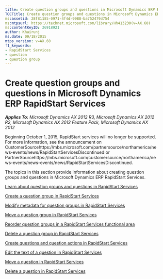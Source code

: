 ```yaml
---
title: Create question groups and questions in Microsoft Dynamics ERP RapidStart Services
TOCTitle: Create question groups and questions in Microsoft Dynamics ERP RapidStart Services
ms:assetid: 28f81185-0971-4f4d-9988-ba752479d754
ms:mtpsurl: https://technet.microsoft.com/library/Hh413230(v=AX.60)
ms:contentKeyID: 36918921
author: Khairunj
ms.date: 09/18/2015
mtps_version: v=AX.60
f1_keywords:
- RapidStart Services
- question
- question group
---
```


# Create question groups and questions in Microsoft Dynamics ERP RapidStart Services 


_**Applies To:** Microsoft Dynamics AX 2012 R3, Microsoft Dynamics AX 2012 R2, Microsoft Dynamics AX 2012 Feature Pack, Microsoft Dynamics AX 2012_

Beginning October 1, 2015, RapidStart services will no longer be supported. For more information, see the announcement on CustomerSourcehttps://mbs.microsoft.com/partnersource/northamerica/news-events/news/RapidStartServicesDiscontinued or PartnerSourcehttps://mbs.microsoft.com/customersource/northamerica/news-events/news-events/news/RapidStartServicesDiscontinued.

The topics in this section provide information about creating question groups and questions in Microsoft Dynamics ERP RapidStart Services.

[Learn about question groups and questions in RapidStart Services](learn-about-question-groups-and-questions-in-rapidstart-services.md)

[Create a question group in RapidStart Services](create-a-question-group-in-rapidstart-services.md)

[Modify metadata for question groups in RapidStart Services](modify-metadata-for-question-groups-in-rapidstart-services.md)

[Move a question group in RapidStart Services](move-a-question-group-in-rapidstart-services.md)

[Reorder question groups in a RapidStart Services functional area](reorder-question-groups-in-a-rapidstart-services-functional-area.md)

[Delete a question group in RapidStart Services](delete-a-question-group-in-rapidstart-services.md)

[Create questions and question actions in RapidStart Services](create-questions-and-question-actions-in-rapidstart-services.md)

[Edit the text of a question in RapidStart Services](edit-the-text-of-a-question-in-rapidstart-services.md)

[Move a question in RapidStart Services](move-a-question-in-rapidstart-services.md)

[Delete a question in RapidStart Services](delete-a-question-in-rapidstart-services.md)

  



